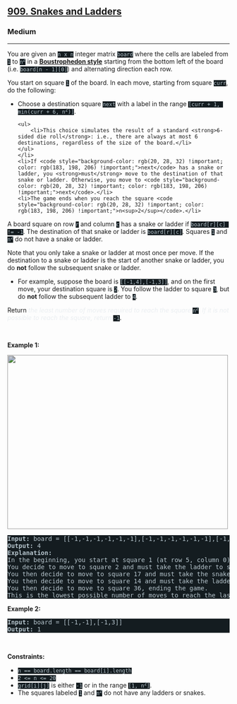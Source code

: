 <h2><a href="https://leetcode.com/problems/snakes-and-ladders/">909. Snakes and Ladders</a></h2><h3>Medium</h3><hr><div><p>You are given an <code style="background-color: rgb(20, 28, 32) !important; color: rgb(183, 198, 206) !important;">n x n</code> integer matrix <code style="background-color: rgb(20, 28, 32) !important; color: rgb(183, 198, 206) !important;">board</code> where the cells are labeled from <code style="background-color: rgb(20, 28, 32) !important; color: rgb(183, 198, 206) !important;">1</code> to <code style="background-color: rgb(20, 28, 32) !important; color: rgb(183, 198, 206) !important;">n<sup>2</sup></code> in a <a href="https://en.wikipedia.org/wiki/Boustrophedon" target="_blank" style="transition-property: -border-bottom-color !important; --link-color:rgb(161, 178, 190) !important; --link-color-hover:rgb(180, 193, 203) !important; --link-color-active:rgb(158, 175, 188) !important; --visited-color:rgb(160, 117, 234) !important; --visited-color-hover:rgb(179, 144, 238) !important; --visited-color-active:rgb(157, 113, 234) !important; border-top-color: rgb(92, 119, 133) !important; border-right-color: rgb(92, 119, 133) !important; border-left-color: rgb(92, 119, 133) !important;"><strong style="--visited-color:rgb(160, 117, 234) !important; --visited-color-hover:rgb(179, 144, 238) !important; --visited-color-active:rgb(157, 113, 234) !important;">Boustrophedon style</strong></a> starting from the bottom left of the board (i.e. <code style="background-color: rgb(20, 28, 32) !important; color: rgb(183, 198, 206) !important;">board[n - 1][0]</code>) and alternating direction each row.</p>

<p>You start on square <code style="background-color: rgb(20, 28, 32) !important; color: rgb(183, 198, 206) !important;">1</code> of the board. In each move, starting from square <code style="background-color: rgb(20, 28, 32) !important; color: rgb(183, 198, 206) !important;">curr</code>, do the following:</p>

<ul>
	<li>Choose a destination square <code style="background-color: rgb(20, 28, 32) !important; color: rgb(183, 198, 206) !important;">next</code> with a label in the range <code style="background-color: rgb(20, 28, 32) !important; color: rgb(183, 198, 206) !important;">[curr + 1, min(curr + 6, n<sup>2</sup>)]</code>.

	<ul>
		<li>This choice simulates the result of a standard <strong>6-sided die roll</strong>: i.e., there are always at most 6 destinations, regardless of the size of the board.</li>
	</ul>
	</li>
	<li>If <code style="background-color: rgb(20, 28, 32) !important; color: rgb(183, 198, 206) !important;">next</code> has a snake or ladder, you <strong>must</strong> move to the destination of that snake or ladder. Otherwise, you move to <code style="background-color: rgb(20, 28, 32) !important; color: rgb(183, 198, 206) !important;">next</code>.</li>
	<li>The game ends when you reach the square <code style="background-color: rgb(20, 28, 32) !important; color: rgb(183, 198, 206) !important;">n<sup>2</sup></code>.</li>
</ul>

<p>A board square on row <code style="background-color: rgb(20, 28, 32) !important; color: rgb(183, 198, 206) !important;">r</code> and column <code style="background-color: rgb(20, 28, 32) !important; color: rgb(183, 198, 206) !important;">c</code> has a snake or ladder if <code style="background-color: rgb(20, 28, 32) !important; color: rgb(183, 198, 206) !important;">board[r][c] != -1</code>. The destination of that snake or ladder is <code style="background-color: rgb(20, 28, 32) !important; color: rgb(183, 198, 206) !important;">board[r][c]</code>. Squares <code style="background-color: rgb(20, 28, 32) !important; color: rgb(183, 198, 206) !important;">1</code> and <code style="background-color: rgb(20, 28, 32) !important; color: rgb(183, 198, 206) !important;">n<sup>2</sup></code> do not have a snake or ladder.</p>

<p>Note that you only take a snake or ladder at most once per move. If the destination to a snake or ladder is the start of another snake or ladder, you do <strong>not</strong> follow the subsequent&nbsp;snake or ladder.</p>

<ul>
	<li>For example, suppose the board is <code style="background-color: rgb(20, 28, 32) !important; color: rgb(183, 198, 206) !important;">[[-1,4],[-1,3]]</code>, and on the first move, your destination square is <code style="background-color: rgb(20, 28, 32) !important; color: rgb(183, 198, 206) !important;">2</code>. You follow the ladder to square <code style="background-color: rgb(20, 28, 32) !important; color: rgb(183, 198, 206) !important;">3</code>, but do <strong>not</strong> follow the subsequent ladder to <code style="background-color: rgb(20, 28, 32) !important; color: rgb(183, 198, 206) !important;">4</code>.</li>
</ul>

<p>Return <em style="color: rgb(234, 238, 241) !important;">the least number of moves required to reach the square </em><code style="background-color: rgb(20, 28, 32) !important; color: rgb(183, 198, 206) !important;">n<sup>2</sup></code><em style="color: rgb(234, 238, 241) !important;">. If it is not possible to reach the square, return </em><code style="background-color: rgb(20, 28, 32) !important; color: rgb(183, 198, 206) !important;">-1</code>.</p>

<p>&nbsp;</p>
<p><strong class="example">Example 1:</strong></p>
<img alt="" src="https://assets.leetcode.com/uploads/2018/09/23/snakes.png" style="width: 500px; height: 394px; filter: saturate(0.9) brightness(0.8);">
<pre style="background-color: rgb(20, 28, 32) !important; color: rgb(183, 198, 206) !important;"><strong>Input:</strong> board = [[-1,-1,-1,-1,-1,-1],[-1,-1,-1,-1,-1,-1],[-1,-1,-1,-1,-1,-1],[-1,35,-1,-1,13,-1],[-1,-1,-1,-1,-1,-1],[-1,15,-1,-1,-1,-1]]
<strong>Output:</strong> 4
<strong>Explanation:</strong> 
In the beginning, you start at square 1 (at row 5, column 0).
You decide to move to square 2 and must take the ladder to square 15.
You then decide to move to square 17 and must take the snake to square 13.
You then decide to move to square 14 and must take the ladder to square 35.
You then decide to move to square 36, ending the game.
This is the lowest possible number of moves to reach the last square, so return 4.
</pre>

<p><strong class="example">Example 2:</strong></p>

<pre style="background-color: rgb(20, 28, 32) !important; color: rgb(183, 198, 206) !important;"><strong>Input:</strong> board = [[-1,-1],[-1,3]]
<strong>Output:</strong> 1
</pre>

<p>&nbsp;</p>
<p><strong>Constraints:</strong></p>

<ul>
	<li><code style="background-color: rgb(20, 28, 32) !important; color: rgb(183, 198, 206) !important;">n == board.length == board[i].length</code></li>
	<li><code style="background-color: rgb(20, 28, 32) !important; color: rgb(183, 198, 206) !important;">2 &lt;= n &lt;= 20</code></li>
	<li><code style="background-color: rgb(20, 28, 32) !important; color: rgb(183, 198, 206) !important;">grid[i][j]</code> is either <code style="background-color: rgb(20, 28, 32) !important; color: rgb(183, 198, 206) !important;">-1</code> or in the range <code style="background-color: rgb(20, 28, 32) !important; color: rgb(183, 198, 206) !important;">[1, n<sup>2</sup>]</code>.</li>
	<li>The squares labeled <code style="background-color: rgb(20, 28, 32) !important; color: rgb(183, 198, 206) !important;">1</code> and <code style="background-color: rgb(20, 28, 32) !important; color: rgb(183, 198, 206) !important;">n<sup>2</sup></code> do not have any ladders or snakes.</li>
</ul>
</div>